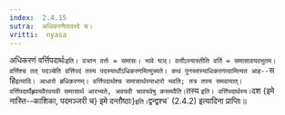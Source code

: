 ```yaml
---
index:  2.4.15
sutra:  अधिकरणैतावत्त्वे च।
vritti:  nyasa
---
```


अधिकरणं वर्त्तिपदार्थः` इति। वत्र्तन वर्त्तः = समासः। भावे घञ्। वर्तोऽस्यास्तीति वर्ति = समासावयवभुतम। वर्त्तिश्च तत् पदञ्चेति वर्त्तिपदं तस्य पदस्यार्थोऽधिकरणमित्युच्यते। कथं पुनस्तस्याधिकरणत्वामित्यत आह-- `स हि` इत्यादि। आधारो ह्रधिकरणम्। वर्त्तिपदार्थश्च समासार्थस्याधारो भवति; तत्र तस्य समवायात्। वर्त्तिपदार्थैह्र्रवयवैरवयवी समासार्थ आरभ्यते, अवयवी चावयवेषु कसमवैति। `तस्य ` इति। वर्त्तिपदार्थस्य। `दश {इमे नास्ति--काशिका, पदमञ्जरी च} इमे दन्तौष्ठाः}` इति। `द्वन्द्वश्च` (2.4.2) इत्यादिना प्राप्तिः॥
